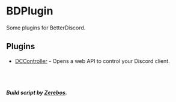 # BDPlugin

Some plugins for BetterDiscord.

## Plugins
 - [DCController](https://github.com/Piripe/BDPlugins/raw/main/Plugins/DCController) - Opens a web API to control your Discord client.

 <br/> <br/>
##### Build script by [Zerebos](https://github.com/rauenzi).